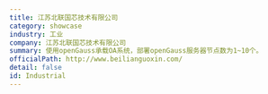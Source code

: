 ```yaml
---
title: 江苏北联国芯技术有限公司
category: showcase
industry: 工业
company: 江苏北联国芯技术有限公司
summary: 使用openGauss承载OA系统，部署openGauss服务器节点数为1~10个。
officialPath: http://www.beilianguoxin.com/
detail: false
id: Industrial
---
```

